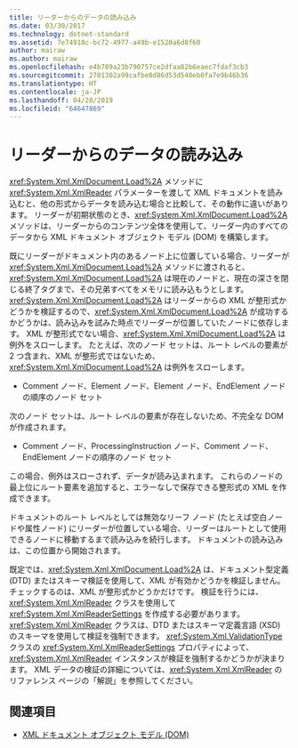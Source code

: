 ```yaml
---
title: リーダーからのデータの読み込み
ms.date: 03/30/2017
ms.technology: dotnet-standard
ms.assetid: 7e74918c-bc72-4977-a49b-e1520a6d8f60
author: mairaw
ms.author: mairaw
ms.openlocfilehash: e4b789a23b790757ce2dfaa82b6eaec7fdaf3cb3
ms.sourcegitcommit: 2701302a99cafbe0d86d53d540eb0fa7e9b46b36
ms.translationtype: HT
ms.contentlocale: ja-JP
ms.lasthandoff: 04/28/2019
ms.locfileid: "64647869"
---
```

# <a name="load-data-from-a-reader"></a>リーダーからのデータの読み込み
<xref:System.Xml.XmlDocument.Load%2A> メソッドに <xref:System.Xml.XmlReader> パラメーターを渡して XML ドキュメントを読み込むと、他の形式からデータを読み込む場合と比較して、その動作に違いがあります。 リーダーが初期状態のとき、<xref:System.Xml.XmlDocument.Load%2A> メソッドは、リーダーからのコンテンツ全体を使用して、リーダー内のすべてのデータから XML ドキュメント オブジェクト モデル (DOM) を構築します。  
  
 既にリーダーがドキュメント内のあるノード上に位置している場合、リーダーが <xref:System.Xml.XmlDocument.Load%2A> メソッドに渡されると、<xref:System.Xml.XmlDocument.Load%2A> は現在のノードと、現在の深さを閉じる終了タグまで、その兄弟すべてをメモリに読み込もうとします。 <xref:System.Xml.XmlDocument.Load%2A> はリーダーからの XML が整形式かどうかを検証するので、<xref:System.Xml.XmlDocument.Load%2A> が成功するかどうかは、読み込みを試みた時点でリーダーが位置していたノードに依存します。 XML が整形式でない場合、<xref:System.Xml.XmlDocument.Load%2A> は例外をスローします。 たとえば、次のノード セットは、ルート レベルの要素が 2 つ含まれ、XML が整形式ではないため、<xref:System.Xml.XmlDocument.Load%2A> は例外をスローします。  
  
- Comment ノード、Element ノード、Element ノード、EndElement ノードの順序のノード セット  
  
 次のノード セットは、ルート レベルの要素が存在しないため、不完全な DOM が作成されます。  
  
- Comment ノード、ProcessingInstruction ノード、Comment ノード、EndElement ノードの順序のノード セット  
  
 この場合、例外はスローされず、データが読み込まれます。 これらのノードの最上位にルート要素を追加すると、エラーなしで保存できる整形式の XML を作成できます。  
  
 ドキュメントのルート レベルとしては無効なリーフ ノード (たとえば空白ノードや属性ノード) にリーダーが位置している場合、リーダーはルートとして使用できるノードに移動するまで読み込みを続行します。 ドキュメントの読み込みは、この位置から開始されます。  
  
 既定では、<xref:System.Xml.XmlDocument.Load%2A> は、ドキュメント型定義 (DTD) またはスキーマ検証を使用して、XML が有効かどうかを検証しません。 チェックするのは、XML が整形式かどうかだけです。 検証を行うには、<xref:System.Xml.XmlReader> クラスを使用して <xref:System.Xml.XmlReaderSettings> を作成する必要があります。 <xref:System.Xml.XmlReader> クラスは、DTD またはスキーマ定義言語 (XSD) のスキーマを使用して検証を強制できます。 <xref:System.Xml.ValidationType> クラスの <xref:System.Xml.XmlReaderSettings> プロパティによって、<xref:System.Xml.XmlReader> インスタンスが検証を強制するかどうかが決まります。 XML データの検証の詳細については、<xref:System.Xml.XmlReader> のリファレンス ページの「解説」を参照してください。  
  
## <a name="see-also"></a>関連項目

- [XML ドキュメント オブジェクト モデル (DOM)](../../../../docs/standard/data/xml/xml-document-object-model-dom.md)

